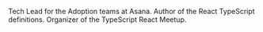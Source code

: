Tech Lead for the Adoption teams at Asana. Author of the React TypeScript definitions. Organizer of the TypeScript React Meetup.
